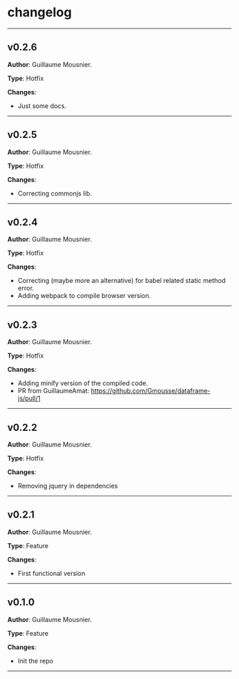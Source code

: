 # changelog

---

## v0.2.6

**Author**: Guillaume Mousnier.

**Type**: Hotfix

**Changes**:
- Just some docs.


---

## v0.2.5

**Author**: Guillaume Mousnier.

**Type**: Hotfix

**Changes**:
- Correcting commonjs lib.

---

## v0.2.4

**Author**: Guillaume Mousnier.

**Type**: Hotfix

**Changes**:
- Correcting (maybe more an alternative) for babel related static method error.
- Adding webpack to compile browser version.

---

## v0.2.3

**Author**: Guillaume Mousnier.

**Type**: Hotfix

**Changes**:
- Adding minify version of the compiled code.
- PR from GuillaumeAmat: https://github.com/Gmousse/dataframe-js/pull/1

---

## v0.2.2

**Author**: Guillaume Mousnier.

**Type**: Hotfix

**Changes**:
- Removing jquery in dependencies

---

## v0.2.1

**Author**: Guillaume Mousnier.

**Type**: Feature

**Changes**:
- First functional version

---

## v0.1.0

**Author**: Guillaume Mousnier.

**Type**: Feature

**Changes**:
- Init the repo

---
